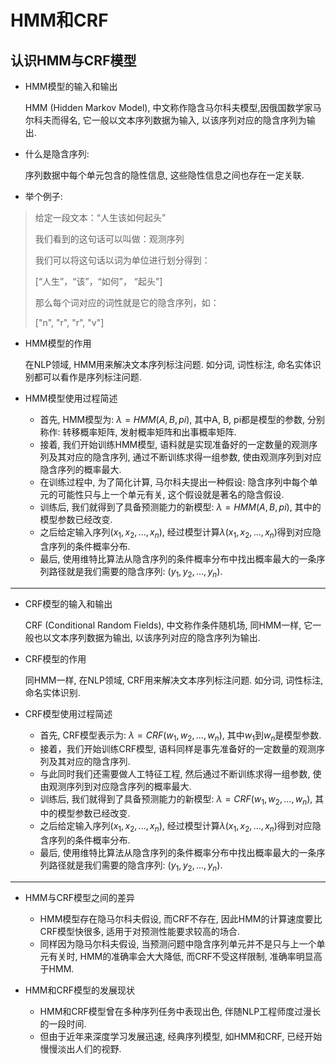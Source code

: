 # HMM和CRF

## 认识HMM与CRF模型

- HMM模型的输入和输出

    HMM (Hidden Markov Model), 中文称作隐含马尔科夫模型,因俄国数学家马尔科夫而得名, 它一般以文本序列数据为输入, 以该序列对应的隐含序列为输出.

- 什么是隐含序列:

    序列数据中每个单元包含的隐性信息, 这些隐性信息之间也存在一定关联.

- 举个例子:

> 给定一段文本：“人生该如何起头”
>
> 我们看到的这句话可以叫做：观测序列
>
> 我们可以将这句话以词为单位进行划分得到：
>
> [“人生”，“该”，“如何”， “起头”]
>
> 那么每个词对应的词性就是它的隐含序列，如：
>
> ["n", "r", "r", "v"]

- HMM模型的作用

    在NLP领域, HMM用来解决文本序列标注问题. 如分词, 词性标注, 命名实体识别都可以看作是序列标注问题.

- HMM模型使用过程简述
    - 首先, HMM模型为: $\lambda = HMM(A, B, pi)$, 其中A, B, pi都是模型的参数, 分别称作: 转移概率矩阵, 发射概率矩阵和出事概率矩阵.
    - 接着, 我们开始训练HMM模型, 语料就是实现准备好的一定数量的观测序列及其对应的隐含序列, 通过不断训练求得一组参数, 使由观测序列到对应隐含序列的概率最大.
    - 在训练过程中, 为了简化计算, 马尔科夫提出一种假设: 隐含序列中每个单元的可能性只与上一个单元有关, 这个假设就是著名的隐含假设.
    - 训练后, 我们就得到了具备预测能力的新模型: $\lambda = HMM(A, B, pi)$, 其中的模型参数已经改变.
    - 之后给定输入序列$(x_1, x_2,...,x_n)$, 经过模型计算$\lambda(x_1, x_2,...,x_n)$得到对应隐含序列的条件概率分布.
    - 最后, 使用维特比算法从隐含序列的条件概率分布中找出概率最大的一条序列路径就是我们需要的隐含序列: $(y_1, y_2,...,y_n)$.

---

- CRF模型的输入和输出

    CRF (Conditional Random Fields), 中文称作条件随机场, 同HMM一样, 它一般也以文本序列数据为输出, 以该序列对应的隐含序列为输出.

- CRF模型的作用

    同HMM一样, 在NLP领域, CRF用来解决文本序列标注问题. 如分词, 词性标注, 命名实体识别.

- CRF模型使用过程简述
    - 首先, CRF模型表示为: $\lambda = CRF(w_1, w_2,...,w_n)$, 其中$w_1$到$w_n$是模型参数.
    - 接着，我们开始训练CRF模型, 语料同样是事先准备好的一定数量的观测序列及其对应的隐含序列.
    - 与此同时我们还需要做人工特征工程, 然后通过不断训练求得一组参数, 使由观测序列到对应隐含序列的概率最大.
    - 训练后, 我们就得到了具备预测能力的新模型: $\lambda = CRF(w_1, w_2,...,w_n)$, 其中的模型参数已经改变.
    - 之后给定输入序列$(x_1, x_2,...,x_n)$, 经过模型计算$\lambda(x_1, x_2,...,x_n)$得到对应隐含序列的条件概率分布.
    - 最后, 使用维特比算法从隐含序列的条件概率分布中找出概率最大的一条序列路径就是我们需要的隐含序列: $(y_1, y_2,...,y_n)$.

---

- HMM与CRF模型之间的差异
    - HMM模型存在隐马尔科夫假设, 而CRF不存在, 因此HMM的计算速度要比CRF模型快很多, 适用于对预测性能要求较高的场合.
    - 同样因为隐马尔科夫假设, 当预测问题中隐含序列单元并不是只与上一个单元有关时, HMM的准确率会大大降低, 而CRF不受这样限制, 准确率明显高于HMM.

- HMM和CRF模型的发展现状
    - HMM和CRF模型曾在多种序列任务中表现出色, 伴随NLP工程师度过漫长的一段时间.
    - 但由于近年来深度学习发展迅速, 经典序列模型, 如HMM和CRF, 已经开始慢慢淡出人们的视野.